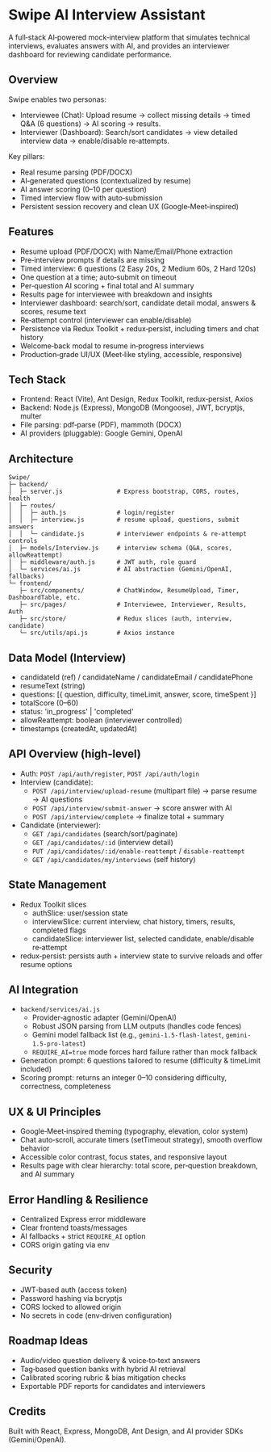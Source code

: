 # Swipe AI Interview Assistant

A full‑stack AI‑powered mock‑interview platform that simulates technical interviews, evaluates answers with AI, and provides an interviewer dashboard for reviewing candidate performance.

## Overview

Swipe enables two personas:
- Interviewee (Chat): Upload resume → collect missing details → timed Q&A (6 questions) → AI scoring → results.
- Interviewer (Dashboard): Search/sort candidates → view detailed interview data → enable/disable re‑attempts.

Key pillars:
- Real resume parsing (PDF/DOCX)
- AI‑generated questions (contextualized by resume)
- AI answer scoring (0–10 per question)
- Timed interview flow with auto‑submission
- Persistent session recovery and clean UX (Google‑Meet‑inspired)

## Features

- Resume upload (PDF/DOCX) with Name/Email/Phone extraction
- Pre‑interview prompts if details are missing
- Timed interview: 6 questions (2 Easy 20s, 2 Medium 60s, 2 Hard 120s)
- One question at a time; auto‑submit on timeout
- Per‑question AI scoring + final total and AI summary
- Results page for interviewee with breakdown and insights
- Interviewer dashboard: search/sort, candidate detail modal, answers & scores, resume text
- Re‑attempt control (interviewer can enable/disable)
- Persistence via Redux Toolkit + redux‑persist, including timers and chat history
- Welcome‑back modal to resume in‑progress interviews
- Production‑grade UI/UX (Meet‑like styling, accessible, responsive)

## Tech Stack

- Frontend: React (Vite), Ant Design, Redux Toolkit, redux‑persist, Axios
- Backend: Node.js (Express), MongoDB (Mongoose), JWT, bcryptjs, multer
- File parsing: pdf‑parse (PDF), mammoth (DOCX)
- AI providers (pluggable): Google Gemini, OpenAI

## Architecture

```
Swipe/
├─ backend/
│  ├─ server.js               # Express bootstrap, CORS, routes, health
│  ├─ routes/
│  │  ├─ auth.js              # login/register
│  │  ├─ interview.js         # resume upload, questions, submit answers
│  │  └─ candidate.js         # interviewer endpoints & re‑attempt controls
│  ├─ models/Interview.js     # interview schema (Q&A, scores, allowReattempt)
│  ├─ middleware/auth.js      # JWT auth, role guard
│  └─ services/ai.js          # AI abstraction (Gemini/OpenAI, fallbacks)
└─ frontend/
   ├─ src/components/         # ChatWindow, ResumeUpload, Timer, DashboardTable, etc.
   ├─ src/pages/              # Interviewee, Interviewer, Results, Auth
   ├─ src/store/              # Redux slices (auth, interview, candidate)
   └─ src/utils/api.js        # Axios instance
```

## Data Model (Interview)

- candidateId (ref) / candidateName / candidateEmail / candidatePhone
- resumeText (string)
- questions: [{ question, difficulty, timeLimit, answer, score, timeSpent }]
- totalScore (0–60)
- status: 'in_progress' | 'completed'
- allowReattempt: boolean (interviewer controlled)
- timestamps (createdAt, updatedAt)

## API Overview (high‑level)

- Auth: `POST /api/auth/register`, `POST /api/auth/login`
- Interview (candidate):
  - `POST /api/interview/upload-resume` (multipart file) → parse resume → AI questions
  - `POST /api/interview/submit-answer` → score answer with AI
  - `POST /api/interview/complete` → finalize total + summary
- Candidate (interviewer):
  - `GET /api/candidates` (search/sort/paginate)
  - `GET /api/candidates/:id` (interview detail)
  - `PUT /api/candidates/:id/enable-reattempt` / `disable-reattempt`
  - `GET /api/candidates/my/interviews` (self history)

## State Management

- Redux Toolkit slices
  - authSlice: user/session state
  - interviewSlice: current interview, chat history, timers, results, completed flags
  - candidateSlice: interviewer list, selected candidate, enable/disable re‑attempt
- redux‑persist: persists auth + interview state to survive reloads and offer resume options

## AI Integration

- `backend/services/ai.js`
  - Provider‑agnostic adapter (Gemini/OpenAI)
  - Robust JSON parsing from LLM outputs (handles code fences)
  - Gemini model fallback list (e.g., `gemini-1.5-flash-latest`, `gemini-1.5-pro-latest`)
  - `REQUIRE_AI=true` mode forces hard failure rather than mock fallback
- Generation prompt: 6 questions tailored to resume (difficulty & timeLimit included)
- Scoring prompt: returns an integer 0–10 considering difficulty, correctness, completeness

## UX & UI Principles

- Google‑Meet‑inspired theming (typography, elevation, color system)
- Chat auto‑scroll, accurate timers (setTimeout strategy), smooth overflow behavior
- Accessible color contrast, focus states, and responsive layout
- Results page with clear hierarchy: total score, per‑question breakdown, and AI summary

## Error Handling & Resilience

- Centralized Express error middleware
- Clear frontend toasts/messages
- AI fallbacks + strict `REQUIRE_AI` option
- CORS origin gating via env

## Security

- JWT‑based auth (access token)
- Password hashing via bcryptjs
- CORS locked to allowed origin
- No secrets in code (env‑driven configuration)

## Roadmap Ideas

- Audio/video question delivery & voice‑to‑text answers
- Tag‑based question banks with hybrid AI retrieval
- Calibrated scoring rubric & bias mitigation checks
- Exportable PDF reports for candidates and interviewers

## Credits

Built with React, Express, MongoDB, Ant Design, and AI provider SDKs (Gemini/OpenAI).